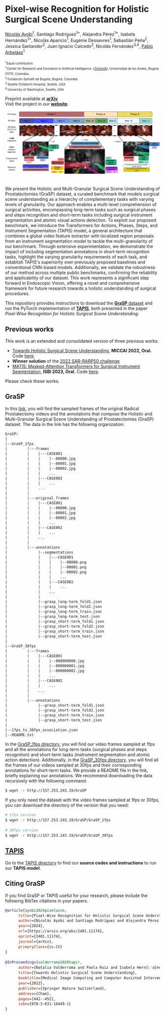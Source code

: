 # Pixel-wise Recognition for Holistic Surgical Scene Understanding

[Nicolás Ayobi](https://nayobi.github.io/)<sup>1</sup>, Santiago Rodríguez<sup>1*</sup>, Alejandra Pérez<sup>1*</sup>, Isabela Hernández<sup>1*</sup>, Nicolás Aparicio<sup>1</sup>, Eugénie Dessevres<sup>1</sup>, Sebastián Peña<sup>2</sup>, Jessica Santander<sup>2</sup>, Juan Ignacio Caicedo<sup>2</sup>, Nicolás Fernández<sup>3,4</sup>, [Pablo Arbeláez](https://scholar.google.com.co/citations?user=k0nZO90AAAAJ&hl=en)<sup>1</sup> <br/>
<br/>
<font size="1"><sup>*</sup>Equal contribution.</font><br/>
<font size="1"><sup>1 </sup> Center  for  Research  and  Formation  in  Artificial  Intelligence .([CinfonIA](https://cinfonia.uniandes.edu.co/)),  Universidad  de  los  Andes,  Bogotá 111711, Colombia.</font><br/>
<font size="1"><sup>2 </sup> Fundación Santafé de Bogotá, Bogotá, Colombia</font><br/>
<font size="1"><sup>3 </sup> Seattle Children’s Hospital, Seattle, USA</font><br/>
<font size="1"><sup>4 </sup> University of Washington, Seattle, USA</font><br/>

Preprint available at [**arXiv**](https://arxiv.org/abs/2401.11174)<br/>
Visit the project in our [**website**](https://cinfonia.uniandes.edu.co/publications/pixel-wise-recognition-for-holistic-surgical-scene-understanding/).


<div align="center">
  <img src="Images/dataset.jpg"/>
</div><br/>

We present the Holistic and Multi-Granular Surgical Scene Understanding of Prostatectomies (GraSP) dataset, a curated benchmark that models surgical scene understanding as a hierarchy of complementary tasks with varying levels of granularity. Our approach enables a multi-level comprehension of surgical activities, encompassing long-term tasks such as surgical phases and steps recognition and short-term tasks including surgical instrument segmentation and atomic visual actions detection. To exploit our proposed benchmark, we introduce the Transformers for Actions, Phases, Steps, and Instrument Segmentation (TAPIS) model, a general architecture that combines a global video feature extractor with localized region proposals from an instrument segmentation model to tackle the multi-granularity of our benchmark. Through extensive experimentation, we demonstrate the impact of including segmentation annotations in short-term recognition tasks, highlight the varying granularity requirements of each task, and establish TAPIS's superiority over previously proposed baselines and conventional CNN-based models. Additionally, we validate the robustness of our method across multiple public benchmarks, confirming the reliability and applicability of our dataset. This work represents a significant step forward in Endoscopic Vision, offering a novel and comprehensive framework for future research towards a holistic understanding of surgical procedures.

This repository provides instructions to download the [**GraSP** dataset](https://github.com/BCV-Uniandes/GraSP?tab=readme-ov-file#grasp) and run the PyTorch implementation of [**TAPIS**](https://github.com/BCV-Uniandes/GraSP/tree/main/TAPIS), both presented in the paper *Pixel-Wise Recognition for Holistic Surgical Scene Understanding*.

## Previous works

This work is an extended and consolidated version of three previous works:

- [Towards Holistic Surgical Scene Understanding](https://link.springer.com/chapter/10.1007/978-3-031-16449-1_42), **MICCAI 2022, Oral.** Code [here](https://github.com/BCV-Uniandes/TAPIR).
- **Winner solution** of the [2022 SAR-RARP50 challenge](https://arxiv.org/abs/2401.00496)
- [MATIS: Masked-Attention Transformers for Surgical Instrument Segmentation](https://ieeexplore.ieee.org/document/10230819), **ISBI 2023, Oral.** Code [here](https://github.com/BCV-Uniandes/MATIS).

Please check these works.

## GraSP

In this [link](http://157.253.243.19/GraSP), you will find the sampled frames of the original Radical Prostatectomy videos and the annotations that compose the Holistic and Multi-Granular Surgical Scene Understanding of Prostatectomies (GraSP) dataset. The data in the link has the following organization:

```tree
GraSP:
|
|--GraSP_1fps
|         |---frames
|         |    |---CASE001
|         |    |    |--00000.jpg
|         |    |    |--00001.jpg
|         |    |    |--00002.jpg
|         |    |    ...
|         |    |---CASE002
|         |    |    ...
|         |    ...
|         |
|         |---original_frames
|         |    |---CASE001
|         |    |    |--00000.jpg
|         |    |    |--00001.jpg
|         |    |    |--00002.jpg
|         |    |    ...
|         |    |---CASE002
|         |    |    ...
|         |    ...
|         |
|         |---annotations
|              |--segmentations
|              |    |---CASE001
|              |    |    |--00000.png
|              |    |    |--00001.png
|              |    |    |--00002.png
|              |    |    ...
|              |    |---CASE002
|              |    |    ...
|              |    ...
|              |    
|              |--grasp_long-term_fold1.json
|              |--grasp_long-term_fold2.json
|              |--grasp_long-term_train.json
|              |--grasp_long-term_test.json
|              |--grasp_short-term_fold1.json
|              |--grasp_short-term_fold2.json
|              |--grasp_short-term_train.json
|              |--grasp_short-term_test.json
|
|--GraSP_30fps
|         |---frames
|         |    |---CASE001
|         |    |    |--000000000.jpg
|         |    |    |--000000001.jpg
|         |    |    |--000000002.jpg
|         |    |    ...
|         |    |---CASE002
|         |    |    ...
|         |    ...
|         |
|         |---annotations
|              |--grasp_short-term_fold1.json
|              |--grasp_short-term_fold2.json
|              |--grasp_short-term_train.json
|              |--grasp_short-term_test.json
|
|--1fps_to_30fps_association.json
|--README.txt
```

In the [GraSP_1fps directory](http://157.253.243.19/GraSP/GraSP_1fps), you will find our video frames sampled at 1fps and all the annotations for long-term tasks (surgical phases and steps recognition) and short-term tasks (instrument segmentation and atomic action detection). Additionally, in the [GraSP_30fps directory](http://157.253.243.19/GraSP/GraSP_30fps), you will find all the frames of our videos sampled at 30fps and their corresponding annotations for short-term tasks. We provide a README file in the link, briefly explaining our annotations. We recommend downloading the data recursively with the following command:

```sh
$ wget -r http://157.253.243.19/GraSP
```

If you only need the dataset with the video frames sampled at 1fps or 30fps, you can download the directory of the version that you need:


```sh
# 1fps version
$ wget -r http://157.253.243.19/GraSP/GraSP_1fps

# 30fps version
$ wget -r http://157.253.243.19/GraSP/GraSP_30fps
```

## [TAPIS](./TAPIS/)

Go to the [TAPIS directory](./TAPIS/) to find our **source codes and instructions** to run our **TAPIS model**.

## Citing GraSP

If you find GraSP or TAPIS useful for your research, please include the following BibTex citations in your papers.

```BibTeX
@article{ayobi2024pixelwise,
      title={Pixel-Wise Recognition for Holistic Surgical Scene Understanding}, 
      author={Nicolás Ayobi and Santiago Rodríguez and Alejandra Pérez and Isabela Hernández and Nicolás Aparicio and Eugénie Dessevres and Sebastián Peña and Jessica Santander and Juan Ignacio Caicedo and Nicolás Fernández and Pablo Arbeláez},
      year={2024},
      url={https://arxiv.org/abs/2401.11174},
      eprint={2401.11174},
      journal={arXiv},
      primaryClass={cs.CV}
}

@InProceedings{valderrama2020tapir,
      author={Natalia Valderrama and Paola Ruiz and Isabela Hern{\'a}ndez and Nicol{\'a}s Ayobi and Mathilde Verlyck and Jessica Santander and Juan Caicedo and Nicol{\'a}s Fern{\'a}ndez and Pablo Arbel{\'a}ez},
      title={Towards Holistic Surgical Scene Understanding},
      booktitle={Medical Image Computing and Computer Assisted Intervention -- MICCAI 2022},
      year={2022},
      publisher={Springer Nature Switzerland},
      address={Cham},
      pages={442--452},
      isbn={978-3-031-16449-1}
}
```